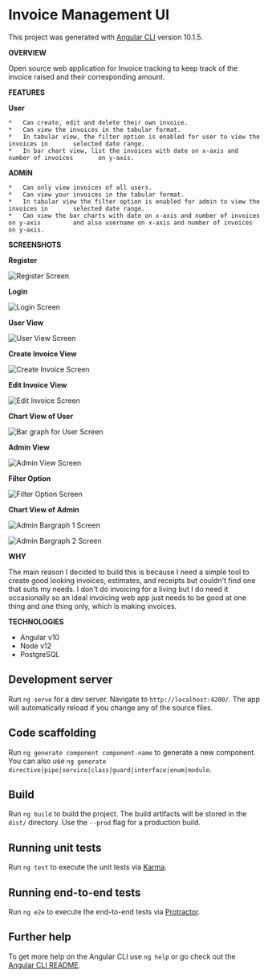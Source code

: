 # Invoice Management UI

This project was generated with [Angular CLI](https://github.com/angular/angular-cli) version 10.1.5.

**OVERVIEW**

Open source web application for Invoice tracking to keep track of the invoice raised and their corresponding amount.

**FEATURES**

  **User**
  
    *	Can create, edit and delete their own invoice.
    *	Can view the invoices in the tabular format.
    *	In tabular view, the filter option is enabled for user to view the invoices in       selected date range.
    *	In bar chart view, list the invoices with date on x-axis and number of invoices       on y-axis.

  **ADMIN**
  
    *	Can only view invoices of all users.
    *	Can view your invoices in the tabular format.
    *	In tabular view the filter option is enabled for admin to view the invoices in       selected date range.
    *	Can view the bar charts with date on x-axis and number of invoices on y-axis         and also username on x-axis and number of invoices on y-axis.


**SCREENSHOTS**


  **Register**
  
  ![Register Screen](/register.png)
  
  **Login**
  
  ![Login Screen](/login.png)
  
  **User View**
  
  ![User View Screen](/userview.png)
  
  **Create Invoice View**
  
  ![Create Invoice Screen](/createinvoice.png)
  
  **Edit Invoice View**
  
  ![Edit Invoice Screen](/edit.png)
  
  **Chart View of User**
  
  ![Bar graph for User Screen](/usergraph.png)
  
  **Admin View**
  
  ![Admin View Screen](/adminview.png)
  
  **Filter Option**
  
  ![Filter Option Screen](/filteroption.png)
  
  **Chart View of Admin**
  
  ![Admin Bargraph 1 Screen](/admingraph1.png)
  
  ![Admin Bargraph 2 Screen](/admingraph2.png)
  
  
**WHY**

The main reason I decided to build this is because I need a simple tool to create good looking invoices, estimates, and receipts but couldn't find one that suits my needs. I don't do invoicing for a living but I do need it occasionally so an ideal invoicing web app just needs to be good at one thing and one thing only, which is making invoices. 


**TECHNOLOGIES**

  * Angular v10
  * Node v12
  * PostgreSQL
  

## Development server

Run `ng serve` for a dev server. Navigate to `http://localhost:4200/`. The app will automatically reload if you change any of the source files.

## Code scaffolding

Run `ng generate component component-name` to generate a new component. You can also use `ng generate directive|pipe|service|class|guard|interface|enum|module`.

## Build

Run `ng build` to build the project. The build artifacts will be stored in the `dist/` directory. Use the `--prod` flag for a production build.

## Running unit tests

Run `ng test` to execute the unit tests via [Karma](https://karma-runner.github.io).

## Running end-to-end tests

Run `ng e2e` to execute the end-to-end tests via [Protractor](http://www.protractortest.org/).

## Further help

To get more help on the Angular CLI use `ng help` or go check out the [Angular CLI README](https://github.com/angular/angular-cli/blob/master/README.md).
